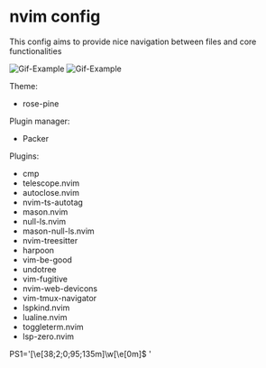 # nvim config

This config aims to provide nice navigation between files and core functionalities

![Gif-Example](https://github.com/fischer8/nvim/blob/main/test-demo2.gif?raw=true)
![Gif-Example](https://github.com/fischer8/nvim/blob/main/test-demo.gif?raw=true)

Theme:
- rose-pine

Plugin manager:
- Packer

Plugins:
- cmp
- telescope.nvim
- autoclose.nvim
- nvim-ts-autotag
- mason.nvim
- null-ls.nvim
- mason-null-ls.nvim
- nvim-treesitter
- harpoon
- vim-be-good
- undotree
- vim-fugitive
- nvim-web-devicons
- vim-tmux-navigator
- lspkind.nvim
- lualine.nvim
- toggleterm.nvim
- lsp-zero.nvim



PS1='\[\e[38;2;0;95;135m\]\w\[\e[0m\]\$ '

#




